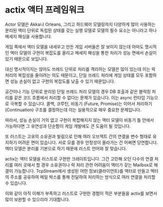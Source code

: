 # actix 액터 프레임워크 

Actor 모델은 Akka나 Orleans, 그리고 하드웨어 모델링까지 다양하게 많이 사용하는 
분리된 액터 단위로 독립된 상태를 갖는 실행 모델로 모델의 필수 요소는 아니라고 
하나 메세지 패싱을 사용합니다. 

게임 쪽에서 액터 모델을 내세우고 만든 게임 서버들은 잘 보이지 않는데 아마도 명시적인 
액터 모델의 구현이 복잡도를 올리고 메세지 패싱을 통한 처리가 성능 면에서 손실이 
있기 때문으로 보입니다.  

대신 명시적이지는 않아도 쓰레드 단위로 처리를 격리하는 모델은 많이 있는데 이는 락 처리의 
복잡성을 줄이려는 의도 때문이고, 단일 쓰레드 처리에 게임 상태를 모두 포함하면 성능 손실이 
없고 구현의 복잡도를 낮출 수 있기 때문입니다. 

공간이나 기능 단위로 분리된 단일 쓰레드 처리 모델의 경우 DB 호출과 같은 블럭킹 처리를 같은 
코드 흐름에서 처리할 수 없다는 문제가 있습니다. 이는 async 런타임 기능으로 극복할 수 
있습니다. 콜백, 코루틴, 비동기 (Future, Promise)는 이어서 처리하기(Continuation) 구조를 
결정하는데 이는 실용적으로 매우 중요한 문제입니다. 

따라서, 성능 손실이 거의 없고 구현이 복잡해지지 않는 액터 모델이 비동기 틀 안에서 가능하다면 
그 유연성과 단순함이 게임 개발에도 큰 도움이 될 것입니다. 

또 러스트는 고유의 소유권과 빌림으로 인해 여러 오브젝트 간의 연결을 변수 형태로 유지하기
어려운 면이 있습니다. 서로 모를 경우 안정성이 올라가는 건 어쩌면 당연합니다. 액터 모델은 
분리를 기본으로 하기 때문에 러스트 언어와 잘 맞습니다. 

actix는 액터 모델을 러스트로 구현한 크레이트입니다. 그간 고민해 오던 다수의 연결 처리를 
여러 곳에서 할 경우 소유권이나 락 처리 관련 어려움이 액터가 갖는 Mailbox로 해결이 
가능합니다. TcpStream에서 생성된 어떤 정보(클라이언트)를 액터로 만들고 액터의 주소를 
공유하여 메일 박스를 통해 전달하여 처리하는 방식으로 여러 연결을 처리할 수 있습니다. 

이와 같이 아직 이해가 부족하고 러스트로 구현한 경험이 적은 부분들을 actix를 보면서 
많이 보완할 수 있으리라 기대합니다. 

